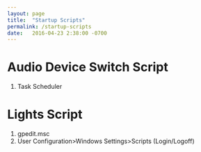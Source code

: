 ```yaml
---
layout: page
title:  "Startup Scripts"
permalink: /startup-scripts
date:   2016-04-23 2:38:00 -0700
---
```


# Audio Device Switch Script
1. Task Scheduler

# Lights Script
1. gpedit.msc
2. User Configuration>Windows Settings>Scripts (Login/Logoff)